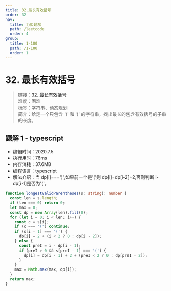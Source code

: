 ```yaml
---
title: 32.最长有效括号
order: 32
nav:
  title: 力扣题解
  path: /leetcode
  order: 4
group:
  title: 1-100
  path: /1-100
  order: 1
---
```


# 32. 最长有效括号

> 链接：[32. 最长有效括号](https://leetcode-cn.com/problems/longest-valid-parentheses/)  
> 难度：困难  
> 标签：字符串、动态规划  
> 简介：给定一个只包含 '(' 和 ')' 的字符串，找出最长的包含有效括号的子串的长度。

## 题解 1 - typescript

- 编辑时间：2020.7.5
- 执行用时：76ms
- 内存消耗：37.6MB
- 编程语言：typescript
- 解法介绍：当 dp[i]===')',如果前一个是'('则 dp[i]=dp[i-2]+2,否则判断 i-dp[i-1]是否为'('。

```typescript
function longestValidParentheses(s: string): number {
  const len = s.length;
  if (len === 0) return 0;
  let max = 0;
  const dp = new Array(len).fill(0);
  for (let i = 0; i < len; i++) {
    const c = s[i];
    if (c === '(') continue;
    if (s[i - 1] === '(') {
      dp[i] = 2 + (i < 2 ? 0 : dp[i - 2]);
    } else {
      const preI = i - dp[i - 1];
      if (preI > 0 && s[preI - 1] === '(') {
        dp[i] = dp[i - 1] + 2 + (preI < 2 ? 0 : dp[preI - 2]);
      }
    }
    max = Math.max(max, dp[i]);
  }
  return max;
}
```

